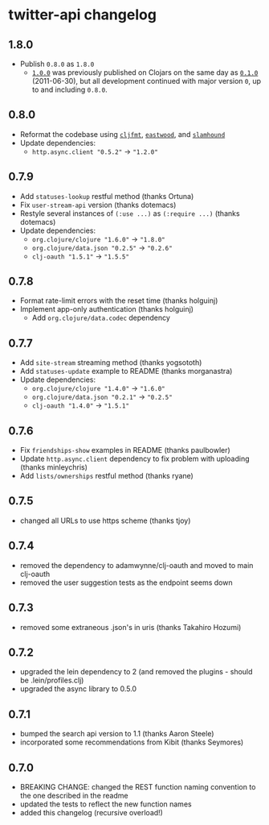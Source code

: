 # twitter-api changelog

## 1.8.0
* Publish `0.8.0` as `1.8.0`
  - [`1.0.0`](https://clojars.org/twitter-api/versions/1.0.0) was previously published on Clojars on the same day as [`0.1.0`](https://clojars.org/twitter-api/versions/0.1.0) (2011-06-30), but all development continued with major version `0`, up to and including `0.8.0`.

## 0.8.0
* Reformat the codebase using [`cljfmt`](https://github.com/weavejester/cljfmt), [`eastwood`](https://github.com/jonase/eastwood), and [`slamhound`](https://github.com/technomancy/slamhound)
* Update dependencies:
  - `http.async.client "0.5.2"` -> `"1.2.0"`

## 0.7.9
* Add `statuses-lookup` restful method (thanks Ortuna)
* Fix `user-stream-api` version (thanks dotemacs)
* Restyle several instances of `(:use ...)` as `(:require ...)` (thanks dotemacs)
* Update dependencies:
  - `org.clojure/clojure "1.6.0"` -> `"1.8.0"`
  - `org.clojure/data.json "0.2.5"` -> `"0.2.6"`
  - `clj-oauth "1.5.1"` -> `"1.5.5"`

## 0.7.8
* Format rate-limit errors with the reset time (thanks holguinj)
* Implement app-only authentication (thanks holguinj)
  - Add `org.clojure/data.codec` dependency

## 0.7.7
* Add `site-stream` streaming method (thanks yogsototh)
* Add `statuses-update` example to README (thanks morganastra)
* Update dependencies:
  - `org.clojure/clojure "1.4.0"` -> `"1.6.0"`
  - `org.clojure/data.json "0.2.1"` -> `"0.2.5"`
  - `clj-oauth "1.4.0"` -> `"1.5.1"`

## 0.7.6
* Fix `friendships-show` examples in README (thanks paulbowler)
* Update `http.async.client` dependency to fix problem with uploading (thanks minleychris)
* Add `lists/ownerships` restful method (thanks ryane)

## 0.7.5
* changed all URLs to use https scheme (thanks tjoy)

## 0.7.4
* removed the dependency to adamwynne/clj-oauth and moved to main clj-oauth
* removed the user suggestion tests as the endpoint seems down

## 0.7.3
* removed some extraneous .json's in uris (thanks Takahiro Hozumi)

## 0.7.2
* upgraded the lein dependency to 2 (and removed the plugins - should be .lein/profiles.clj)
* upgraded the async library to 0.5.0

## 0.7.1
* bumped the search api version to 1.1 (thanks Aaron Steele)
* incorporated some recommendations from Kibit (thanks Seymores)

## 0.7.0
* BREAKING CHANGE: changed the REST function naming convention to the one described in the readme
* updated the tests to reflect the new function names
* added this changelog (recursive overload!)

